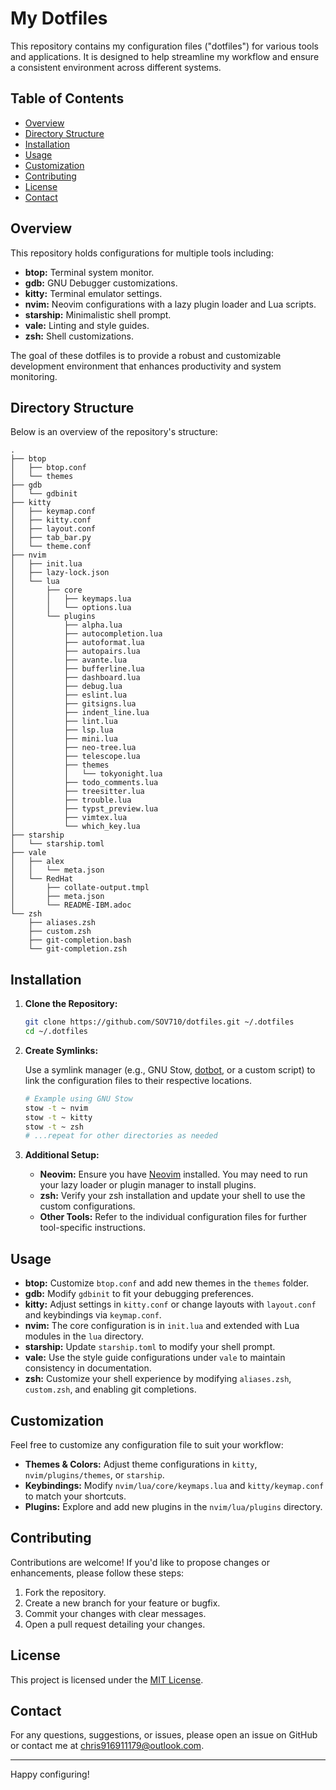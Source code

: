 # My Dotfiles

This repository contains my configuration files ("dotfiles") for various tools and applications. It is designed to help streamline my workflow and ensure a consistent environment across different systems.

## Table of Contents

- [Overview](#overview)
- [Directory Structure](#directory-structure)
- [Installation](#installation)
- [Usage](#usage)
- [Customization](#customization)
- [Contributing](#contributing)
- [License](#license)
- [Contact](#contact)

## Overview

This repository holds configurations for multiple tools including:
- **btop:** Terminal system monitor.
- **gdb:** GNU Debugger customizations.
- **kitty:** Terminal emulator settings.
- **nvim:** Neovim configurations with a lazy plugin loader and Lua scripts.
- **starship:** Minimalistic shell prompt.
- **vale:** Linting and style guides.
- **zsh:** Shell customizations.

The goal of these dotfiles is to provide a robust and customizable development environment that enhances productivity and system monitoring.

## Directory Structure

Below is an overview of the repository's structure:

```
.
├── btop
│   ├── btop.conf
│   └── themes
├── gdb
│   └── gdbinit
├── kitty
│   ├── keymap.conf
│   ├── kitty.conf
│   ├── layout.conf
│   ├── tab_bar.py
│   └── theme.conf
├── nvim
│   ├── init.lua
│   ├── lazy-lock.json
│   └── lua
│       ├── core
│       │   ├── keymaps.lua
│       │   └── options.lua
│       └── plugins
│           ├── alpha.lua
│           ├── autocompletion.lua
│           ├── autoformat.lua
│           ├── autopairs.lua
│           ├── avante.lua
│           ├── bufferline.lua
│           ├── dashboard.lua
│           ├── debug.lua
│           ├── eslint.lua
│           ├── gitsigns.lua
│           ├── indent_line.lua
│           ├── lint.lua
│           ├── lsp.lua
│           ├── mini.lua
│           ├── neo-tree.lua
│           ├── telescope.lua
│           ├── themes
│           │   └── tokyonight.lua
│           ├── todo_comments.lua
│           ├── treesitter.lua
│           ├── trouble.lua
│           ├── typst_preview.lua
│           ├── vimtex.lua
│           └── which_key.lua
├── starship
│   └── starship.toml
├── vale
│   ├── alex
│   │   └── meta.json
│   └── RedHat
│       ├── collate-output.tmpl
│       ├── meta.json
│       └── README-IBM.adoc
└── zsh
    ├── aliases.zsh
    ├── custom.zsh
    ├── git-completion.bash
    └── git-completion.zsh
```

## Installation

1. **Clone the Repository:**

   ```bash
   git clone https://github.com/SOV710/dotfiles.git ~/.dotfiles
   cd ~/.dotfiles
   ```

2. **Create Symlinks:**

   Use a symlink manager (e.g., GNU Stow, [dotbot](https://github.com/anishathalye/dotbot), or a custom script) to link the configuration files to their respective locations.

   ```bash
   # Example using GNU Stow
   stow -t ~ nvim
   stow -t ~ kitty
   stow -t ~ zsh
   # ...repeat for other directories as needed
   ```

3. **Additional Setup:**

   - **Neovim:** Ensure you have [Neovim](https://neovim.io/) installed. You may need to run your lazy loader or plugin manager to install plugins.
   - **zsh:** Verify your zsh installation and update your shell to use the custom configurations.
   - **Other Tools:** Refer to the individual configuration files for further tool-specific instructions.

## Usage

- **btop:** Customize `btop.conf` and add new themes in the `themes` folder.
- **gdb:** Modify `gdbinit` to fit your debugging preferences.
- **kitty:** Adjust settings in `kitty.conf` or change layouts with `layout.conf` and keybindings via `keymap.conf`.
- **nvim:** The core configuration is in `init.lua` and extended with Lua modules in the `lua` directory.
- **starship:** Update `starship.toml` to modify your shell prompt.
- **vale:** Use the style guide configurations under `vale` to maintain consistency in documentation.
- **zsh:** Customize your shell experience by modifying `aliases.zsh`, `custom.zsh`, and enabling git completions.

## Customization

Feel free to customize any configuration file to suit your workflow:

- **Themes & Colors:** Adjust theme configurations in `kitty`, `nvim/plugins/themes`, or `starship`.
- **Keybindings:** Modify `nvim/lua/core/keymaps.lua` and `kitty/keymap.conf` to match your shortcuts.
- **Plugins:** Explore and add new plugins in the `nvim/lua/plugins` directory.

## Contributing

Contributions are welcome! If you'd like to propose changes or enhancements, please follow these steps:

1. Fork the repository.
2. Create a new branch for your feature or bugfix.
3. Commit your changes with clear messages.
4. Open a pull request detailing your changes.

## License

This project is licensed under the [MIT License](LICENSE).

## Contact

For any questions, suggestions, or issues, please open an issue on GitHub or contact me at [chris916911179@outlook.com](mailto:chris916911179@outlook.com).

---

Happy configuring!
